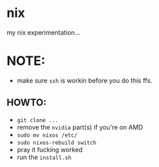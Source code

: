 # nix
my nix experimentation...


# NOTE: 
- make sure `ssh` is workin before you do this ffs.

## HOWTO:
- `git clone ...`
- remove the `nvidia` part(s) if you're on AMD
- `sudo mv nixos /etc/`
- `sudo nixos-rebuild switch`
- pray it fucking worked
- run the `install.sh`
